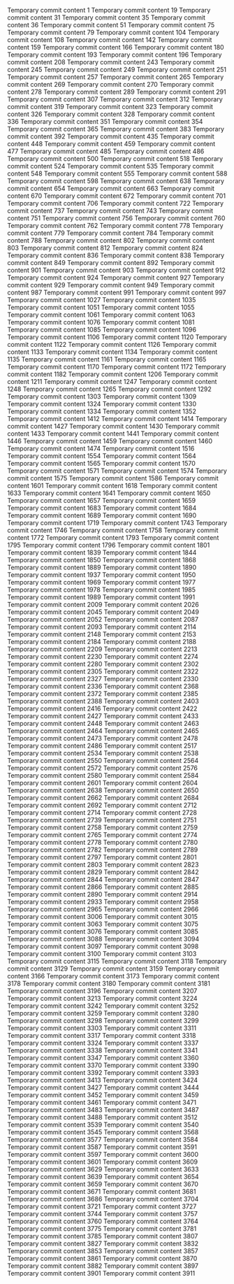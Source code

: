 Temporary commit content 1
Temporary commit content 19
Temporary commit content 31
Temporary commit content 35
Temporary commit content 36
Temporary commit content 51
Temporary commit content 75
Temporary commit content 79
Temporary commit content 104
Temporary commit content 108
Temporary commit content 142
Temporary commit content 159
Temporary commit content 166
Temporary commit content 180
Temporary commit content 193
Temporary commit content 196
Temporary commit content 208
Temporary commit content 243
Temporary commit content 245
Temporary commit content 249
Temporary commit content 251
Temporary commit content 257
Temporary commit content 265
Temporary commit content 269
Temporary commit content 270
Temporary commit content 278
Temporary commit content 289
Temporary commit content 291
Temporary commit content 307
Temporary commit content 312
Temporary commit content 319
Temporary commit content 323
Temporary commit content 326
Temporary commit content 328
Temporary commit content 336
Temporary commit content 351
Temporary commit content 354
Temporary commit content 365
Temporary commit content 383
Temporary commit content 392
Temporary commit content 435
Temporary commit content 448
Temporary commit content 459
Temporary commit content 477
Temporary commit content 485
Temporary commit content 486
Temporary commit content 500
Temporary commit content 518
Temporary commit content 524
Temporary commit content 535
Temporary commit content 548
Temporary commit content 555
Temporary commit content 588
Temporary commit content 598
Temporary commit content 638
Temporary commit content 654
Temporary commit content 663
Temporary commit content 670
Temporary commit content 672
Temporary commit content 701
Temporary commit content 706
Temporary commit content 722
Temporary commit content 737
Temporary commit content 743
Temporary commit content 751
Temporary commit content 756
Temporary commit content 760
Temporary commit content 762
Temporary commit content 778
Temporary commit content 779
Temporary commit content 784
Temporary commit content 788
Temporary commit content 802
Temporary commit content 803
Temporary commit content 812
Temporary commit content 824
Temporary commit content 836
Temporary commit content 838
Temporary commit content 849
Temporary commit content 892
Temporary commit content 901
Temporary commit content 903
Temporary commit content 912
Temporary commit content 924
Temporary commit content 927
Temporary commit content 929
Temporary commit content 949
Temporary commit content 987
Temporary commit content 991
Temporary commit content 997
Temporary commit content 1027
Temporary commit content 1035
Temporary commit content 1051
Temporary commit content 1055
Temporary commit content 1061
Temporary commit content 1063
Temporary commit content 1076
Temporary commit content 1081
Temporary commit content 1085
Temporary commit content 1096
Temporary commit content 1106
Temporary commit content 1120
Temporary commit content 1122
Temporary commit content 1126
Temporary commit content 1133
Temporary commit content 1134
Temporary commit content 1135
Temporary commit content 1161
Temporary commit content 1165
Temporary commit content 1170
Temporary commit content 1172
Temporary commit content 1182
Temporary commit content 1206
Temporary commit content 1211
Temporary commit content 1247
Temporary commit content 1248
Temporary commit content 1265
Temporary commit content 1292
Temporary commit content 1303
Temporary commit content 1309
Temporary commit content 1324
Temporary commit content 1330
Temporary commit content 1334
Temporary commit content 1352
Temporary commit content 1412
Temporary commit content 1414
Temporary commit content 1427
Temporary commit content 1430
Temporary commit content 1433
Temporary commit content 1441
Temporary commit content 1446
Temporary commit content 1459
Temporary commit content 1460
Temporary commit content 1474
Temporary commit content 1516
Temporary commit content 1554
Temporary commit content 1564
Temporary commit content 1565
Temporary commit content 1570
Temporary commit content 1571
Temporary commit content 1574
Temporary commit content 1575
Temporary commit content 1586
Temporary commit content 1601
Temporary commit content 1618
Temporary commit content 1633
Temporary commit content 1641
Temporary commit content 1650
Temporary commit content 1657
Temporary commit content 1659
Temporary commit content 1683
Temporary commit content 1684
Temporary commit content 1689
Temporary commit content 1690
Temporary commit content 1719
Temporary commit content 1743
Temporary commit content 1746
Temporary commit content 1758
Temporary commit content 1772
Temporary commit content 1793
Temporary commit content 1795
Temporary commit content 1796
Temporary commit content 1801
Temporary commit content 1839
Temporary commit content 1844
Temporary commit content 1850
Temporary commit content 1868
Temporary commit content 1889
Temporary commit content 1890
Temporary commit content 1937
Temporary commit content 1950
Temporary commit content 1969
Temporary commit content 1977
Temporary commit content 1978
Temporary commit content 1985
Temporary commit content 1989
Temporary commit content 1991
Temporary commit content 2009
Temporary commit content 2026
Temporary commit content 2045
Temporary commit content 2049
Temporary commit content 2052
Temporary commit content 2087
Temporary commit content 2093
Temporary commit content 2114
Temporary commit content 2148
Temporary commit content 2153
Temporary commit content 2184
Temporary commit content 2188
Temporary commit content 2209
Temporary commit content 2213
Temporary commit content 2230
Temporary commit content 2274
Temporary commit content 2280
Temporary commit content 2302
Temporary commit content 2305
Temporary commit content 2322
Temporary commit content 2327
Temporary commit content 2330
Temporary commit content 2336
Temporary commit content 2368
Temporary commit content 2372
Temporary commit content 2385
Temporary commit content 2388
Temporary commit content 2403
Temporary commit content 2416
Temporary commit content 2422
Temporary commit content 2427
Temporary commit content 2433
Temporary commit content 2448
Temporary commit content 2463
Temporary commit content 2464
Temporary commit content 2465
Temporary commit content 2473
Temporary commit content 2478
Temporary commit content 2486
Temporary commit content 2517
Temporary commit content 2534
Temporary commit content 2538
Temporary commit content 2550
Temporary commit content 2564
Temporary commit content 2572
Temporary commit content 2576
Temporary commit content 2580
Temporary commit content 2584
Temporary commit content 2601
Temporary commit content 2604
Temporary commit content 2638
Temporary commit content 2650
Temporary commit content 2662
Temporary commit content 2684
Temporary commit content 2692
Temporary commit content 2712
Temporary commit content 2714
Temporary commit content 2728
Temporary commit content 2739
Temporary commit content 2751
Temporary commit content 2758
Temporary commit content 2759
Temporary commit content 2765
Temporary commit content 2774
Temporary commit content 2778
Temporary commit content 2780
Temporary commit content 2782
Temporary commit content 2789
Temporary commit content 2797
Temporary commit content 2801
Temporary commit content 2803
Temporary commit content 2823
Temporary commit content 2829
Temporary commit content 2842
Temporary commit content 2844
Temporary commit content 2847
Temporary commit content 2866
Temporary commit content 2885
Temporary commit content 2890
Temporary commit content 2914
Temporary commit content 2933
Temporary commit content 2958
Temporary commit content 2965
Temporary commit content 2966
Temporary commit content 3006
Temporary commit content 3015
Temporary commit content 3063
Temporary commit content 3075
Temporary commit content 3076
Temporary commit content 3085
Temporary commit content 3088
Temporary commit content 3094
Temporary commit content 3097
Temporary commit content 3098
Temporary commit content 3100
Temporary commit content 3103
Temporary commit content 3115
Temporary commit content 3118
Temporary commit content 3129
Temporary commit content 3159
Temporary commit content 3166
Temporary commit content 3173
Temporary commit content 3178
Temporary commit content 3180
Temporary commit content 3181
Temporary commit content 3196
Temporary commit content 3207
Temporary commit content 3213
Temporary commit content 3224
Temporary commit content 3242
Temporary commit content 3252
Temporary commit content 3259
Temporary commit content 3280
Temporary commit content 3298
Temporary commit content 3299
Temporary commit content 3303
Temporary commit content 3311
Temporary commit content 3317
Temporary commit content 3318
Temporary commit content 3324
Temporary commit content 3337
Temporary commit content 3338
Temporary commit content 3341
Temporary commit content 3347
Temporary commit content 3360
Temporary commit content 3370
Temporary commit content 3390
Temporary commit content 3392
Temporary commit content 3393
Temporary commit content 3413
Temporary commit content 3424
Temporary commit content 3427
Temporary commit content 3444
Temporary commit content 3452
Temporary commit content 3459
Temporary commit content 3461
Temporary commit content 3471
Temporary commit content 3483
Temporary commit content 3487
Temporary commit content 3488
Temporary commit content 3512
Temporary commit content 3539
Temporary commit content 3540
Temporary commit content 3545
Temporary commit content 3568
Temporary commit content 3577
Temporary commit content 3584
Temporary commit content 3587
Temporary commit content 3591
Temporary commit content 3597
Temporary commit content 3600
Temporary commit content 3601
Temporary commit content 3609
Temporary commit content 3629
Temporary commit content 3633
Temporary commit content 3639
Temporary commit content 3654
Temporary commit content 3659
Temporary commit content 3670
Temporary commit content 3671
Temporary commit content 3681
Temporary commit content 3686
Temporary commit content 3704
Temporary commit content 3721
Temporary commit content 3727
Temporary commit content 3744
Temporary commit content 3757
Temporary commit content 3760
Temporary commit content 3764
Temporary commit content 3775
Temporary commit content 3781
Temporary commit content 3785
Temporary commit content 3807
Temporary commit content 3827
Temporary commit content 3832
Temporary commit content 3853
Temporary commit content 3857
Temporary commit content 3861
Temporary commit content 3870
Temporary commit content 3882
Temporary commit content 3897
Temporary commit content 3901
Temporary commit content 3911
